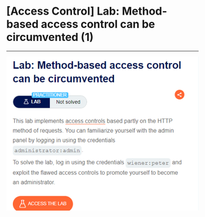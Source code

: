# [Access Control] Lab: Method-based access control can be circumvented (1)

---

![Untitled](%5BAccess%20Control%5D%20Lab%20Method-based%20access%20control%20c%208e30d16fefed4342852f16d5294b5190/Untitled.png)